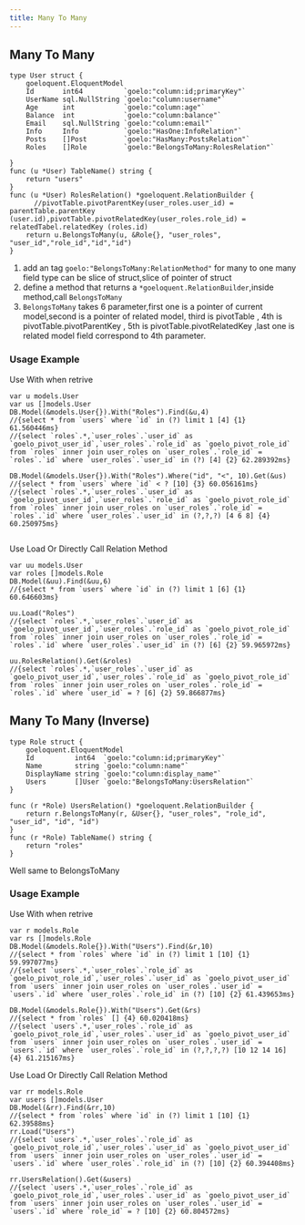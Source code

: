 ```yaml
---
title: Many To Many
---
```


## Many To Many

```
type User struct {
	goeloquent.EloquentModel
	Id       int64          `goelo:"column:id;primaryKey"`
	UserName sql.NullString `goelo:"column:username"`
	Age      int            `goelo:"column:age"`
	Balance  int            `goelo:"column:balance"`
	Email    sql.NullString `goelo:"column:email"`
	Info     Info           `goelo:"HasOne:InfoRelation"`
	Posts    []Post         `goelo:"HasMany:PostsRelation"`
	Roles    []Role         `goelo:"BelongsToMany:RolesRelation"`

}
func (u *User) TableName() string {
	return "users"
}
func (u *User) RolesRelation() *goeloquent.RelationBuilder {
      //pivotTable.pivotParentKey(user_roles.user_id) = parentTable.parentKey (user.id),pivotTable.pivotRelatedKey(user_roles.role_id) = relatedTabel.relatedKey (roles.id)
	return u.BelongsToMany(u, &Role{}, "user_roles", "user_id","role_id","id","id")
}

```

1. add an tag ``goelo:"BelongsToMany:RelationMethod"`` for many to one many field type can be slice of struct,slice of
   pointer of struct
2. define a method that returns a `*goeloquent.RelationBuilder`,inside method,call `BelongsToMany`
3. `BelongsToMany` takes 6 parameter,first one is a pointer of current model,second is a pointer of related model, third
   is pivotTable , 4th is pivotTable.pivotParentKey , 5th is pivotTable.pivotRelatedKey ,last one is related model field
   correspond to 4th parameter.

### Usage Example

Use With when retrive

```
var u models.User
var us []models.User
DB.Model(&models.User{}).With("Roles").Find(&u,4)
//{select * from `users` where `id` in (?) limit 1 [4] {1} 61.560446ms}
//{select `roles`.*,`user_roles`.`user_id` as `goelo_pivot_user_id`,`user_roles`.`role_id` as `goelo_pivot_role_id` from `roles` inner join user_roles on `user_roles`.`role_id` = `roles`.`id` where `user_roles`.`user_id` in (?) [4] {2} 62.289392ms}

DB.Model(&models.User{}).With("Roles").Where("id", "<", 10).Get(&us)
//{select * from `users` where `id` < ? [10] {3} 60.056161ms}
//{select `roles`.*,`user_roles`.`user_id` as `goelo_pivot_user_id`,`user_roles`.`role_id` as `goelo_pivot_role_id` from `roles` inner join user_roles on `user_roles`.`role_id` = `roles`.`id` where `user_roles`.`user_id` in (?,?,?) [4 6 8] {4} 60.250975ms}


```

Use Load Or Directly Call Relation Method

```
var uu models.User
var roles []models.Role
DB.Model(&uu).Find(&uu,6)
//{select * from `users` where `id` in (?) limit 1 [6] {1} 60.646603ms}

uu.Load("Roles")
//{select `roles`.*,`user_roles`.`user_id` as `goelo_pivot_user_id`,`user_roles`.`role_id` as `goelo_pivot_role_id` from `roles` inner join user_roles on `user_roles`.`role_id` = `roles`.`id` where `user_roles`.`user_id` in (?) [6] {2} 59.965972ms}

uu.RolesRelation().Get(&roles)
//{select `roles`.*,`user_roles`.`user_id` as `goelo_pivot_user_id`,`user_roles`.`role_id` as `goelo_pivot_role_id` from `roles` inner join user_roles on `user_roles`.`role_id` = `roles`.`id` where `user_id` = ? [6] {2} 59.866877ms}
```

## Many To Many (Inverse)

```
type Role struct {
	goeloquent.EloquentModel
	Id          int64  `goelo:"column:id;primaryKey"`
	Name        string `goelo:"column:name"`
	DisplayName string `goelo:"column:display_name"`
	Users       []User `goelo:"BelongsToMany:UsersRelation"`
}

func (r *Role) UsersRelation() *goeloquent.RelationBuilder {
	return r.BelongsToMany(r, &User{}, "user_roles", "role_id", "user_id", "id", "id")
}
func (r *Role) TableName() string {
	return "roles"
}
```

Well same to BelongsToMany

### Usage Example

Use With when retrive

```
var r models.Role
var rs []models.Role
DB.Model(&models.Role{}).With("Users").Find(&r,10)
//{select * from `roles` where `id` in (?) limit 1 [10] {1} 59.997077ms}
//{select `users`.*,`user_roles`.`role_id` as `goelo_pivot_role_id`,`user_roles`.`user_id` as `goelo_pivot_user_id` from `users` inner join user_roles on `user_roles`.`user_id` = `users`.`id` where `user_roles`.`role_id` in (?) [10] {2} 61.439653ms}

DB.Model(&models.Role{}).With("Users").Get(&rs)
//{select * from `roles` [] {4} 60.020418ms}
//{select `users`.*,`user_roles`.`role_id` as `goelo_pivot_role_id`,`user_roles`.`user_id` as `goelo_pivot_user_id` from `users` inner join user_roles on `user_roles`.`user_id` = `users`.`id` where `user_roles`.`role_id` in (?,?,?,?) [10 12 14 16] {4} 61.215167ms}

```

Use Load Or Directly Call Relation Method

```
var rr models.Role
var users []models.User
DB.Model(&rr).Find(&rr,10)
//{select * from `roles` where `id` in (?) limit 1 [10] {1} 62.39588ms}
rr.Load("Users")
//{select `users`.*,`user_roles`.`role_id` as `goelo_pivot_role_id`,`user_roles`.`user_id` as `goelo_pivot_user_id` from `users` inner join user_roles on `user_roles`.`user_id` = `users`.`id` where `user_roles`.`role_id` in (?) [10] {2} 60.394408ms}

rr.UsersRelation().Get(&users)
//{select `users`.*,`user_roles`.`role_id` as `goelo_pivot_role_id`,`user_roles`.`user_id` as `goelo_pivot_user_id` from `users` inner join user_roles on `user_roles`.`user_id` = `users`.`id` where `role_id` = ? [10] {2} 60.804572ms}
```
